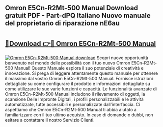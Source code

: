 ## Omron E5Cn-R2Mt-500 Manual Download gratuit PDF - Part-dPQ Italiano Nuovo manuale del proprietario di riparazione nE6au

# <h2><a href="http://dfginw5.blite.top/?on=Omron+E5Cn-R2Mt-500+Manual">🔗Download 👉🔴 Omron E5Cn-R2Mt-500 Manual</a></h2>

[![Omron E5Cn-R2Mt-500 Manual download](https://i.imgur.com/lujVjoI.png)](http://dfginw5.blite.top/?on=Omron+E5Cn-R2Mt-500+Manual)
Scopri nuove opportunità benvenuto nel mondo delle possibilità con il tuo nuovo Omron E5Cn-R2Mt-500 Manual! Questo Manuale esplora il suo potenziale di creatività e innovazione. Si prega di leggere attentamente questo manuale per ottenere il massimo dal vostro Omron E5Cn-R2Mt-500 Manual. Fornisce istruzioni dettagliate su come configurare il prodotto e informazioni dettagliate su come utilizzare le sue varie funzioni e capacità. Le funzionalità avanzate di Omron E5Cn-R2Mt-500 Manual includono il rilevamento di oggetti, la scansione Delle Impronte Digitali, i profili personalizzabili e le attività automatizzate, tutte accessibili e personalizzate dall'interfaccia. Ci aspettiamo che Omron E5Cn-R2Mt-500 Manual ti abbia aiutato a familiarizzare con il tuo ultimo acquisto. In caso di domande o dubbi, non esitare a contattare il nostro Servizio Clienti.
